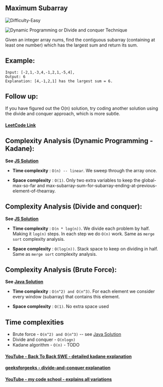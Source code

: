 ## Maximum Subarray

![Difficulty-Easy](https://img.shields.io/badge/Difficulty-Easy-green)

![Dynamic Programming or Divide and conquer Technique](https://img.shields.io/badge/Technique-Dynamic_Programming_or_Divide_and_conquer-blue)

Given an integer array nums, find the contiguous subarray (containing at least one number) which has the largest sum and return its sum.

## Example:

```
Input: [-2,1,-3,4,-1,2,1,-5,4],
Output: 6
Explanation: [4,-1,2,1] has the largest sum = 6.
```

## Follow up:

If you have figured out the O(n) solution, try coding another solution using the divide and conquer approach, which is more subtle.

#### [LeetCode Link](https://leetcode.com/problems/maximum-subarray/)

## Complexity Analysis (Dynamic Programming - Kadane):

**See [JS Solution](JS/Kadane.js)**

- **Time complexity** : `O(n) -- linear`. We sweep through the array once.

- **Space complexity** : `O(1)`. Only two extra variables  to keep the global-max-so-far and max-subarray-sum-for-subarray-ending-at-previous-element-of-thearray.

## Complexity Analysis (Divide and conquer):

**See [JS Solution](JS/DivideAndConquer.js)**

- **Time complexity** : `O(n * log(n))`. We divide each problem by half. Making it `log(n)` steps. In each step we do `O(n)` work. Same as `merge sort` complexity analysis.

- **Space complexity** : `O(log(n))`. Stack space to keep on dividing in half. Same as `merge sort` complexity analysis.

## Complexity Analysis (Brute Force):

**See [Java Solution](Java/BackToBackSWESolution.java)**

- **Time complexity** : `O(n^2) and O(n^3)`. For each element we consider every window (subarray) that contains this element.

- **Space complexity** : `O(1)`. No extra space used

## Time complexities
 * Brute force        - `O(n^2) and O(n^3)` -- see [Java Solution](Java/BackToBackSWESolution.java)
 * Divide and conquer - `O(nlogn)`
 * Kadane algorithm   -  `O(n)` - TODO

#### [YouTube - Back To Back SWE - detailed kadane explanation](https://www.youtube.com/watch?v=2MmGzdiKR9Y)
#### [geeksforgeeks - divide-and-conquer explanation](https://www.geeksforgeeks.org/maximum-subarray-sum-using-divide-and-conquer-algorithm/)
#### [YouTube - my code school - explains all variations](https://www.youtube.com/watch?v=ohHWQf1HDfU)
